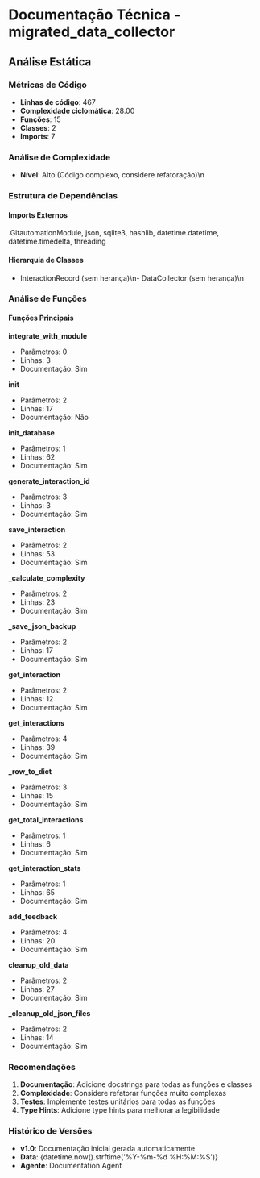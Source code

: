 # Documentação Técnica - migrated_data_collector

## Análise Estática

### Métricas de Código
- **Linhas de código**: 467
- **Complexidade ciclomática**: 28.00
- **Funções**: 15
- **Classes**: 2
- **Imports**: 7

### Análise de Complexidade
- **Nível**: Alto (Código complexo, considere refatoração)\n
### Estrutura de Dependências

#### Imports Externos
.GitautomationModule, json, sqlite3, hashlib, datetime.datetime, datetime.timedelta, threading

#### Hierarquia de Classes
- InteractionRecord (sem herança)\n- DataCollector (sem herança)\n
### Análise de Funções

#### Funções Principais
**integrate_with_module**
- Parâmetros: 0
- Linhas: 3
- Documentação: Sim

**__init__**
- Parâmetros: 2
- Linhas: 17
- Documentação: Não

**init_database**
- Parâmetros: 1
- Linhas: 62
- Documentação: Sim

**generate_interaction_id**
- Parâmetros: 3
- Linhas: 3
- Documentação: Sim

**save_interaction**
- Parâmetros: 2
- Linhas: 53
- Documentação: Sim

**_calculate_complexity**
- Parâmetros: 2
- Linhas: 23
- Documentação: Sim

**_save_json_backup**
- Parâmetros: 2
- Linhas: 17
- Documentação: Sim

**get_interaction**
- Parâmetros: 2
- Linhas: 12
- Documentação: Sim

**get_interactions**
- Parâmetros: 4
- Linhas: 39
- Documentação: Sim

**_row_to_dict**
- Parâmetros: 3
- Linhas: 15
- Documentação: Sim

**get_total_interactions**
- Parâmetros: 1
- Linhas: 6
- Documentação: Sim

**get_interaction_stats**
- Parâmetros: 1
- Linhas: 65
- Documentação: Sim

**add_feedback**
- Parâmetros: 4
- Linhas: 20
- Documentação: Sim

**cleanup_old_data**
- Parâmetros: 2
- Linhas: 27
- Documentação: Sim

**_cleanup_old_json_files**
- Parâmetros: 2
- Linhas: 14
- Documentação: Sim

### Recomendações

1. **Documentação**: Adicione docstrings para todas as funções e classes
2. **Complexidade**: Considere refatorar funções muito complexas
3. **Testes**: Implemente testes unitários para todas as funções
4. **Type Hints**: Adicione type hints para melhorar a legibilidade

### Histórico de Versões

- **v1.0**: Documentação inicial gerada automaticamente
- **Data**: {datetime.now().strftime('%Y-%m-%d %H:%M:%S')}
- **Agente**: Documentation Agent

